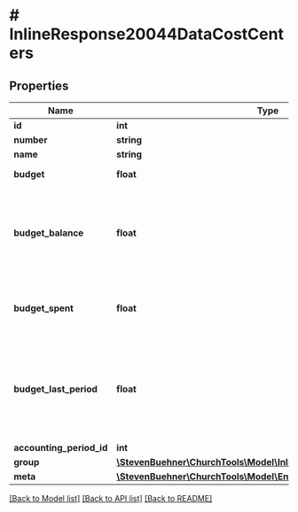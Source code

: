 # # InlineResponse20044DataCostCenters

## Properties

Name | Type | Description | Notes
------------ | ------------- | ------------- | -------------
**id** | **int** |  | [optional]
**number** | **string** |  | [optional]
**name** | **string** |  | [optional]
**budget** | **float** | Budget is in cent. | [optional]
**budget_balance** | **float** | Remaining amount. (Budget - Cost Center Expenses). Budget balance is in cent. | [optional]
**budget_spent** | **float** | Cost Center Expences. (Outcome - Income). In cent | [optional]
**budget_last_period** | **float** | Budget for the cost center with the same number in the previous accounting period. | [optional]
**accounting_period_id** | **int** |  | [optional]
**group** | [**\StevenBuehner\ChurchTools\Model\InlineResponse20044DataGroup**](InlineResponse20044DataGroup.md) |  | [optional]
**meta** | [**\StevenBuehner\ChurchTools\Model\EntityMetaData**](EntityMetaData.md) |  | [optional]

[[Back to Model list]](../../README.md#models) [[Back to API list]](../../README.md#endpoints) [[Back to README]](../../README.md)

